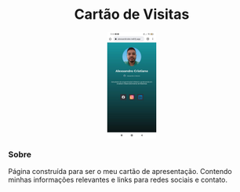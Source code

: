 <div align="center">

# Cartão de Visitas

</div>

<p align="center">
 <img width="100px" src="./img/web-card.jpeg" align="center" alt="imagem do site versão mobile" />
</p>

### Sobre

<p>
   Página construída para ser o meu cartão de apresentação. Contendo minhas informações relevantes e links para redes sociais e contato.
</p>
